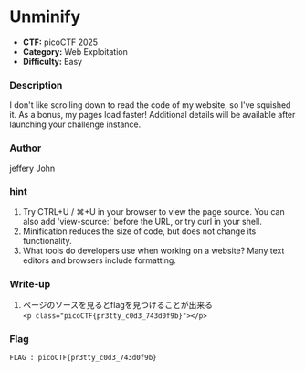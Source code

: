 # Unminify

- **CTF:** picoCTF 2025
- **Category:** Web Exploitation
- **Difficulty:** Easy

### Description

I don't like scrolling down to read the code of my website, so I've squished it. As a bonus, my pages load faster!
Additional details will be available after launching your challenge instance.

### Author
jeffery John
### hint
1. Try CTRL+U / ⌘+U in your browser to view the page source. You can also add 'view-source:' before the URL, or try curl <URL> in your shell.
2. Minification reduces the size of code, but does not change its functionality.
3. What tools do developers use when working on a website? Many text editors and browsers include formatting.


### Write-up

1.  ページのソースを見るとflagを見つけることが出来る  
   `<p class="picoCTF{pr3tty_c0d3_743d0f9b}"></p>`


### Flag
`FLAG : picoCTF{pr3tty_c0d3_743d0f9b}`
